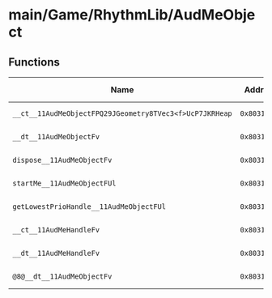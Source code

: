 # main/Game/RhythmLib/AudMeObject

## Functions

| Name | Address | Match % |
|------|---------|---------|
| `__ct__11AudMeObjectFPQ29JGeometry8TVec3<f>UcP7JKRHeap` | `0x8031C5A8` | :x: (0.0%) |
| `__dt__11AudMeObjectFv` | `0x8031C64C` | :x: (0.0%) |
| `dispose__11AudMeObjectFv` | `0x8031C6CC` | :x: (0.0%) |
| `startMe__11AudMeObjectFUl` | `0x8031C73C` | :x: (0.0%) |
| `getLowestPrioHandle__11AudMeObjectFUl` | `0x8031C814` | :x: (0.0%) |
| `__ct__11AudMeHandleFv` | `0x8031C8B8` | :x: (0.0%) |
| `__dt__11AudMeHandleFv` | `0x8031C8C4` | :x: (0.0%) |
| `@8@__dt__11AudMeObjectFv` | `0x8031C918` | :x: (0.0%) |